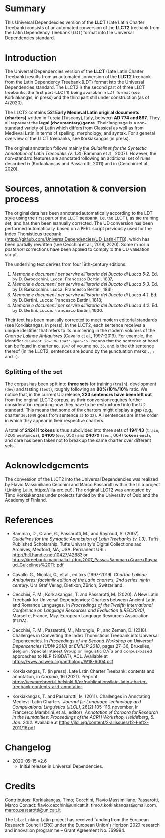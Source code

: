 # Summary

This Universal Dependencies version of the **LLCT** (Late Latin Charter Treebank) consists of an automated conversion of the **LLCT2** treebank from the Latin Dependency Treebank (LDT) format into the Universal Dependencies standard.

# Introduction

The Universal Dependencies version of the **LLCT** (Late Latin Charter Treebank) results from an automated conversion of the **LLCT2** treebank from the Latin Dependency Treebank (LDT) format into the Universal Dependencies standard. The LLCT2 is the second part of three LLCT treebanks, the first part (LLCT1) being available in LDT format (see Korkiakangas, in press) and the third part still under construction (as of 4/2020). 

The LLCT2 contains **521 Early Medieval Latin original documents (charters)** written in Tuscia (Tuscany), Italy, between **AD 774 and 897**. They all represent the **legal (documentary) genre**. Their language is a non-standard variety of Latin which differs from Classical as well as from Medieval Latin in terms of spelling, morphology, and syntax. For a general overview of the LLCT treebanks, see Korkiakangas (in press).

The original annotation follows mainly the *Guidelines for the Syntactic Annotation of Latin Treebanks (v. 1.3)* (Bamman et al., 2007). However, the non-standard features are annotated following an additional set of rules described in (Korkiakangas and Passarotti, 2011) and in (Cecchini et al., 2020).

# Sources, annotation & conversion process

The original data has been annotated automatically according to the LDT style using the first part of the LLCT treebank, i.e. the LLCT1, as the training set, and has then been manually corrected. The UD conversion has been performed automatically, based on a PERL script previously used for the Index Thomisticus treebank (https://github.com/UniversalDependencies/UD_Latin-ITTB), which has been partially rewritten (see Cecchini et al., 2018, 2020). Some minor *a posteriori* corrections have been applied to comply to the UD validation script. 

The underlying text derives from four 19th-century editions: 
1) *Memorie e documenti per servire all'istoria del Ducato di Lucca 5:2*. Ed. by D. Barsocchini. Lucca: Francesco Bertini, 1837; 
2) *Memorie e documenti per servire all'istoria del Ducato di Lucca 5:3*. Ed. by D. Barsocchini. Lucca: Francesco Bertini, 1841; 
3) *Memorie e documenti per servire all'istoria del Ducato di Lucca 4:1*. Ed. by D. Bertini. Lucca: Francesco Bertini, 1818;
4) *Memorie e documenti per servire all'istoria del Ducato di Lucca 4:2*. Ed. by D. Bertini. Lucca: Francesco Bertini, 1836. 

Their text has been manually corrected to meet modern editorial standards (see Korkiakangas, in press). In the LLCT2, each sentence receives a unique identifier that refers to its numbering in the modern volumes of the *Chartae Latinae Antiquiores* (Cavallo et al., 1997-2019). For example, the identifier `document_id='36:1047'-span='6'` means that the sentence at hand can be found in charter no. `1047` of volume no. `36`, and is the `6`th sentence thereof (in the LLCT2, sentences are bound by the punctuation marks `.`, `;` and `:`).

## Splitting of the set

The corpus has been split into **three sets** for training (`train`), development (`dev`) and testing (`test`), roughly following an **80%/10%/10%** ratio. We notice that, in the current UD release, **223 sentences have been left out** from the original LLCT2 corpus, as their conversion requires further consideration regarding how they have to be restructured into the UD standard. This means that some of the charters might display a gap (e.g., charter `36:1049` goes from sentence `30` to `32`). All sentences are in the order in which they appear in their respective charters.

A total of **242411 tokens** is thus subdivided into three sets of **194143** (`train`, 7289 sentences), **24189** (`dev`, 850) and **24079** (`test`, 884) **tokens each**, and care has been taken not to break up the same charter over different sets. 


# Acknowledgements

The conversion of the LLCT2 into the Universal Dependencies was realized by Flavio Massimiliano Cecchini and Marco Passarotti within the LiLa project (Linking Latin, https://lila-erc.eu/). The original LLCT2 was annotated by Timo Korkiakangas under projects funded by the University of Oslo and the Academy of Finland.

# References

* Bamman, D., Crane, G., Passarotti, M., and Raynaud, S.
(2007). *Guidelines for the Syntactic Annotation of Latin
Treebanks (v. 1.3)*. Tufts Published Scholarship. Tufts
University's Digital Collections and Archives, Medford, MA, USA. Permanent URL: http://hdl.handle.net/10427/42683 or https://itreebank.marginalia.it/doc/2007_Passa+Bamman+Crane+Raynaud_Guidelines%20Tb.pdf

* Cavallo, G., Nicolaj, G., et al., editors (1997-2019). *Chartae Latinae Antiquiores: facsimile edition of the Latin charters, 2nd series: ninth century*. Urs Graf Verlag, Dietikon, Zürich, Switzerland.

* Cecchini, F. M., Korkiakangas, T. and Passarotti, M. (2020). A New Latin Treebank for Universal Dependencies: Charters between Ancient Latin and Romance Languages. In *Proceedings of the Twelfth International Conference on Language Resources and Evaluation (LREC2020)*, Marseille, France, May. European Language Resources Association (ELRA).

* Cecchini, F. M., Passarotti, M., Marongiu, P., and Zeman,
D. (2018). Challenges in Converting the Index Thomisticus Treebank into Universal Dependencies. In *Proceedings of the Second Workshop on Universal Dependencies
(UDW 2018) at EMNLP 2018*, pages 27–36, Bruxelles,
Belgium. Special Interest Group on linguistic DATa and
corpus-based approaches to NLP (SIGDAT), ACL. Available at https://www.aclweb.org/anthology/W18-6004.pdf

* Korkiakangas, T. (in press). Late Latin Charter Treebank: contents and annotation, in *Corpora*, 16 (2021). Preprint: https://researchportal.helsinki.fi/en/publications/late-latin-charter-treebank-contents-and-annotation

* Korkiakangas, T. and Passarotti, M. (2011). Challenges
in Annotating Medieval Latin Charters. *Journal for
Language Technology and Computational Linguistics
(JLCL)*, 26(2):105–116, november. In Francesco Mambrini, et al., editors, *Annotation of Corpora for Research
in the Humanities: Proceedings of the ACRH Workshop, Heidelberg, 5. Jan. 2012*. Available at https://jlcl.org/content/2-allissues/12-Heft2-2011/16.pdf

# Changelog

* 2020-05-15 v2.6
  * Initial release in Universal Dependencies.

# Credits

Contributors: Korkiakangas, Timo; Cecchini, Flavio Massimiliano; Passarotti, Marco
Contact: flavio.cecchini@unicatt.it, timo.t.korkiakangas@gmail.com, marco.passarotti@unicatt.it

     
The LiLa: Linking Latin project has received funding from the European Research Council (ERC) under the European Union's Horizon 2020 research and innovation programme – Grant Agreement No. 769994.